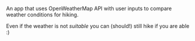 An app that uses OpenWeatherMap API with user inputs to compare weather conditions for hiking.

Even if the weather is not _suitable_ you can (should!) still hike if you are able :)